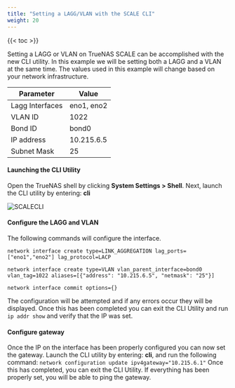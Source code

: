 ```yaml
---
title: "Setting a LAGG/VLAN with the SCALE CLI"
weight: 20
---
```


{{< toc >}}

Setting a LAGG or VLAN on TrueNAS SCALE can be accomplished with the new CLI utility. In this example we will be setting both a LAGG and a VLAN at the same time.  The values used in this example will change based on your network infrastructure.

| Parameter | Value |
|-|-|
| Lagg Interfaces | eno1, eno2 |
| VLAN ID | 1022 |
| Bond ID | bond0 |
| IP address | 10.215.6.5 |
| Subnet Mask | 25 |

#### Launching the CLI Utility

Open the TrueNAS shell by clicking **System Settings > Shell**.
Next, launch the CLI utility by entering: **cli**

![SCALECLI](/images/SCALE/SCALECLIShell.png "SCALE CLI")

#### Configure the LAGG and VLAN

The following commands will configure the interface.

`network interface create type=LINK_AGGREGATION lag_ports=["eno1","eno2"] lag_protocol=LACP`

`network interface create type=VLAN vlan_parent_interface=bond0 vlan_tag=1022 aliases=[{"address": "10.215.6.5", "netmask": "25"}]`

`network interface commit options={}`

The configuration will be attempted and if any errors occur they will be displayed.
Once this has been completed you can exit the CLI Utility and run `ip addr show` and verify that the IP was set.

#### Configure gateway

Once the IP on the interface has been properly configured you can now set the gateway.
Launch the CLI utility by entering: **cli**, and run the following command:
`network configuration update ipv4gateway="10.215.6.1"`
Once this has completed, you can exit the CLI Utility.  If everything has been properly set, you will be able to ping the gateway. 





